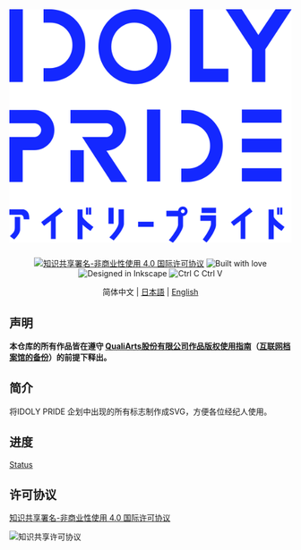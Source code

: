 <h2 align="center">

![IDOLY PRIDE Logo](Logo/idoly-pride-logo-full-blue.svg)

</h2>

<div align="center">

[![知识共享署名-非商业性使用 4.0 国际许可协议](https://forthebadge.com/images/badges/cc-by-nd.svg)](http://creativecommons.org/licenses/by-nc/4.0/) ![Built with love](https://forthebadge.com/images/badges/built-with-love.svg) ![Designed in Inkscape](https://forthebadge.com/images/badges/designed-in-inkscape.svg) ![Ctrl C Ctrl V](https://forthebadge.com/images/badges/ctrl-c-ctrl-v.svg)

简体中文 | [日本語](README.ja.md) | [English](README.en.md)

</div>

## 声明
__本仓库的所有作品皆在遵守 [QualiArts股份有限公司作品版权使用指南](https://qualiarts.jp/guideline/)（[互联网档案馆的备份](https://web.archive.org/web/20210804165602/https://qualiarts.jp/guideline)）的前提下释出。__

## 简介
将IDOLY PRIDE 企划中出现的所有标志制作成SVG，方便各位经纪人使用。

## 进度

[Status](Status.md)

## 许可协议

[知识共享署名-非商业性使用 4.0 国际许可协议](http://creativecommons.org/licenses/by-nc/4.0/)

![知识共享许可协议](https://i.creativecommons.org/l/by-nc/4.0/88x31.png)